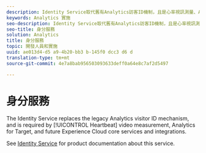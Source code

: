 ```yaml
---
description: Identity Service取代舊有Analytics訪客ID機制，且是心率視訊測量、Analytics for Target以及未來Experience Cloud核心服務與整合的必要工具。
keywords: Analytics 實施
seo-description: Identity Service取代舊有Analytics訪客ID機制，且是心率視訊測量、Analytics for Target以及未來Experience Cloud核心服務與整合的必要工具。
seo-title: 身分服務
solution: Analytics
title: 身分服務
topic: 開發人員和實施
uuid: ae013d4-d5 a9-4b20-bb3 b-145f0 dcc3 d6 d
translation-type: tm+mt
source-git-commit: 4e7a8bab956503093633deff0a64e8c7af2d5497

---
```



# 身分服務

The Identity Service replaces the legacy Analytics visitor ID mechanism, and is required by [!UICONTROL Heartbeat] video measurement, Analytics for Target, and future Experience Cloud core services and integrations.

See [Identity Service](https://marketing.adobe.com/resources/help/en_US/mcvid/) for product documentation about this service.
